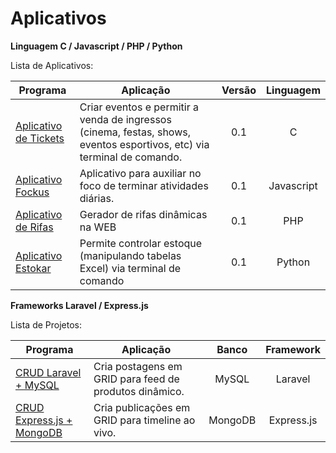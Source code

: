 # Aplicativos

<p><b>Linguagem C / Javascript / PHP / Python</b><br/></p>

<p>Lista de Aplicativos:</p>

Programa            | Aplicação | Versão | Linguagem
----------------- | -------- | :---------: | :---------:
[Aplicativo de Tickets](https://github.com/lucasbguima/Aplicativos/blob/master/Aplicativo%20de%20Tickets/ticket.c)  | Criar eventos e permitir a venda de ingressos (cinema, festas, shows, eventos esportivos, etc) via terminal de comando. | 0.1 | C
[Aplicativo Fockus](https://github.com/lucasbguima/Aplicativos/tree/master/Aplicativo%20Fockus)  | Aplicativo para auxiliar no foco de terminar atividades diárias.| 0.1  | Javascript
[Aplicativo de Rifas](https://github.com/lucasbguima/Aplicativos/blob/master/Aplicativo%20de%20Rifas/indexrifa.php)  | Gerador de rifas dinâmicas na WEB | 0.1 | PHP
[Aplicativo Estokar](https://github.com/lucasbguima/Aplicativos/blob/master/Aplicativo%20Estokar/estokar.py)  | Permite controlar estoque (manipulando tabelas Excel) via terminal de comando | 0.1 | Python

<p><b>Frameworks Laravel / Express.js</b><br/></p>

<p>Lista de Projetos:</p>

Programa            | Aplicação | Banco | Framework
----------------- | -------- | :---------: | :---------:
[CRUD Laravel + MySQL](https://github.com/lucasbguima/Sistemas/blob/master/Sistema%20de%20Tickets/ticket.c)  | Cria postagens em GRID para feed de produtos dinâmico. | MySQL | Laravel
[CRUD Express.js + MongoDB ](https://github.com/lucasbguima/Sistemas/blob/master/Sistema%20Fockus/fockus.html)  | Cria publicações em GRID para timeline ao vivo. | MongoDB | Express.js
